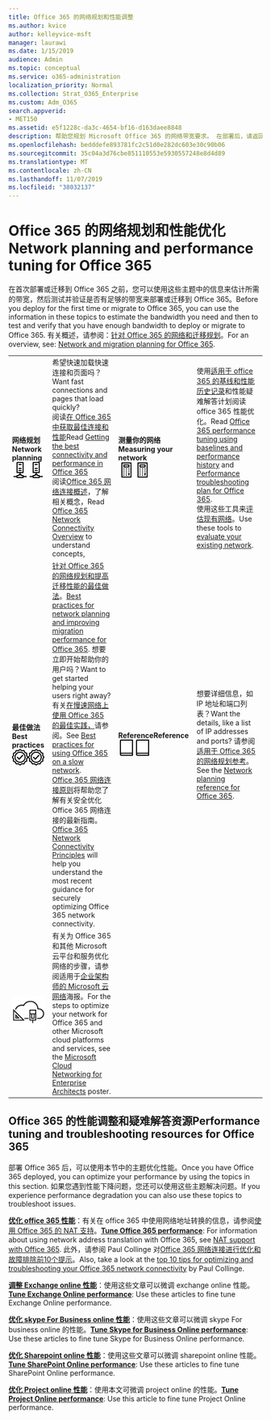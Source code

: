 ```yaml
---
title: Office 365 的网络规划和性能调整
ms.author: kvice
author: kelleyvice-msft
manager: laurawi
ms.date: 1/15/2019
audience: Admin
ms.topic: conceptual
ms.service: o365-administration
localization_priority: Normal
ms.collection: Strat_O365_Enterprise
ms.custom: Adm_O365
search.appverid:
- MET150
ms.assetid: e5f1228c-da3c-4654-bf16-d163daee8848
description: 帮助您规划 Microsoft Office 365 的网络带宽要求。 在部署后，请返回此处对 Office 365 性能进行微调和故障排除。
ms.openlocfilehash: bedddefe893781fc2c51d0e282dc603e30c90b06
ms.sourcegitcommit: 35c04a3d76cbe851110553e5930557248e8d4d89
ms.translationtype: MT
ms.contentlocale: zh-CN
ms.lasthandoff: 11/07/2019
ms.locfileid: "38032137"
---
```

# <a name="network-planning-and-performance-tuning-for-office-365"></a><span data-ttu-id="b1416-104">Office 365 的网络规划和性能优化</span><span class="sxs-lookup"><span data-stu-id="b1416-104">Network planning and performance tuning for Office 365</span></span>
<span data-ttu-id="b1416-105">在首次部署或迁移到 Office 365 之前，您可以使用这些主题中的信息来估计所需的带宽，然后测试并验证是否有足够的带宽来部署或迁移到 Office 365。</span><span class="sxs-lookup"><span data-stu-id="b1416-105">Before you deploy for the first time or migrate to Office 365, you can use the information in these topics to estimate the bandwidth you need and then to test and verify that you have enough bandwidth to deploy or migrate to Office 365.</span></span> <span data-ttu-id="b1416-106">有关概述，请参阅：[针对 Office 365 的网络和迁移规划](network-and-migration-planning.md)。</span><span class="sxs-lookup"><span data-stu-id="b1416-106">For an overview, see: [Network and migration planning for Office 365](network-and-migration-planning.md).</span></span>
  
|||||
|:-----|:-----|:-----|:-----|
|<span data-ttu-id="b1416-107">**网络规划**</span><span class="sxs-lookup"><span data-stu-id="b1416-107">**Network planning**</span></span> <br/> <span data-ttu-id="b1416-108">![网络](media/5e9dcd06-601b-4b28-88dc-f524e7548794.png)</span><span class="sxs-lookup"><span data-stu-id="b1416-108">![Network](media/5e9dcd06-601b-4b28-88dc-f524e7548794.png)</span></span>           <br/> |<span data-ttu-id="b1416-109">希望快速加载快速连接和页面吗？</span><span class="sxs-lookup"><span data-stu-id="b1416-109">Want fast connections and pages that load quickly?</span></span>  <br/> <span data-ttu-id="b1416-110">阅读[在 Office 365 中获取最佳连接和性能](https://aka.ms/o365perfprinciples)</span><span class="sxs-lookup"><span data-stu-id="b1416-110">Read [Getting the best connectivity and performance in Office 365](https://aka.ms/o365perfprinciples)</span></span> <br/> <span data-ttu-id="b1416-111">阅读[Office 365 网络连接概述](https://docs.microsoft.com/office365/enterprise/office-365-networking-overview)，了解相关概念，</span><span class="sxs-lookup"><span data-stu-id="b1416-111">Read [Office 365 Network Connectivity Overview](https://docs.microsoft.com/office365/enterprise/office-365-networking-overview) to understand concepts,</span></span>  <br/> |<span data-ttu-id="b1416-112">**测量你的网络**</span><span class="sxs-lookup"><span data-stu-id="b1416-112">**Measuring your network**</span></span> <br/> <span data-ttu-id="b1416-113">![计算器](media/d690a132-4884-40eb-a918-526bb3dff3cc.png)</span><span class="sxs-lookup"><span data-stu-id="b1416-113">![Calculator](media/d690a132-4884-40eb-a918-526bb3dff3cc.png)</span></span>           <br/> |<span data-ttu-id="b1416-114">使用[适用于 office 365 的](performance-troubleshooting-plan.md)[基线和性能历史记录](performance-tuning-using-baselines-and-history.md)和性能疑难解答计划阅读 office 365 性能优化。</span><span class="sxs-lookup"><span data-stu-id="b1416-114">Read [Office 365 performance tuning using baselines and performance history](performance-tuning-using-baselines-and-history.md) and [Performance troubleshooting plan for Office 365](performance-troubleshooting-plan.md).</span></span>  <br/> <span data-ttu-id="b1416-115">使用这些工具来[评估现有网络](network-and-migration-planning.md#calculators)。</span><span class="sxs-lookup"><span data-stu-id="b1416-115">Use these tools to [evaluate your existing network](network-and-migration-planning.md#calculators).</span></span>  <br/> |
|<span data-ttu-id="b1416-116">**最佳做法**</span><span class="sxs-lookup"><span data-stu-id="b1416-116">**Best practices**</span></span> <br/> <span data-ttu-id="b1416-117">![最佳做法](media/2a659a5c-1007-47d3-a6c6-a19e018ab29b.png)</span><span class="sxs-lookup"><span data-stu-id="b1416-117">![Best practices](media/2a659a5c-1007-47d3-a6c6-a19e018ab29b.png)</span></span>           <br/> |<span data-ttu-id="b1416-118">[针对 Office 365 的网络规划和提高迁移性能的最佳做法](network-and-migration-planning.md#BestPractices)。</span><span class="sxs-lookup"><span data-stu-id="b1416-118">[Best practices for network planning and improving migration performance for Office 365](network-and-migration-planning.md#BestPractices).</span></span> <span data-ttu-id="b1416-119">想要立即开始帮助你的用户吗？</span><span class="sxs-lookup"><span data-stu-id="b1416-119">Want to get started helping your users right away?</span></span> <span data-ttu-id="b1416-120">有关[在慢速网络上使用 Office 365 的最佳实践，](https://support.office.com/article/fd16c8d2-4799-4c39-8fd7-045f06640166)请参阅。</span><span class="sxs-lookup"><span data-stu-id="b1416-120">See [Best practices for using Office 365 on a slow network](https://support.office.com/article/fd16c8d2-4799-4c39-8fd7-045f06640166).</span></span>  <br/> <span data-ttu-id="b1416-121">[Office 365 网络连接原则](https://aka.ms/o365networkingprinciples)将帮助您了解有关安全优化 Office 365 网络连接的最新指南。</span><span class="sxs-lookup"><span data-stu-id="b1416-121">[Office 365 Network Connectivity Principles](https://aka.ms/o365networkingprinciples) will help you understand the most recent guidance for securely optimizing Office 365 network connectivity.</span></span>  <br/> |<span data-ttu-id="b1416-122">**Reference**</span><span class="sxs-lookup"><span data-stu-id="b1416-122">**Reference**</span></span> <br/> <span data-ttu-id="b1416-123">![书籍或日记](media/56dff3c1-f605-48d8-811f-7d13ce639ecd.png)</span><span class="sxs-lookup"><span data-stu-id="b1416-123">![Book or Journal](media/56dff3c1-f605-48d8-811f-7d13ce639ecd.png)</span></span>           <br/> |<span data-ttu-id="b1416-124">想要详细信息，如 IP 地址和端口列表？</span><span class="sxs-lookup"><span data-stu-id="b1416-124">Want the details, like a list of IP addresses and ports?</span></span> <span data-ttu-id="b1416-125">请参阅[适用于 Office 365 的网络规划参考](network-and-migration-planning.md#NetReference)。</span><span class="sxs-lookup"><span data-stu-id="b1416-125">See the [Network planning reference for Office 365](network-and-migration-planning.md#NetReference).</span></span>  <br/> |
|![请参阅适用于企业架构师的 Microsoft 云网络海报](media/3094be9f-2407-4fa5-896d-aa66ef7b9bb9.png)           <br/> |<span data-ttu-id="b1416-127">有关为 Office 365 和其他 Microsoft 云平台和服务优化网络的步骤，请参阅适用于[企业架构师的 Microsoft 云网络](https://aka.ms/cloudarchnetworking)海报。</span><span class="sxs-lookup"><span data-stu-id="b1416-127">For the steps to optimize your network for Office 365 and other Microsoft cloud platforms and services, see the [Microsoft Cloud Networking for Enterprise Architects](https://aka.ms/cloudarchnetworking) poster.</span></span>  <br/> |
   
## <a name="performance-tuning-and-troubleshooting-resources-for-office-365"></a><span data-ttu-id="b1416-128">Office 365 的性能调整和疑难解答资源</span><span class="sxs-lookup"><span data-stu-id="b1416-128">Performance tuning and troubleshooting resources for Office 365</span></span>
<span data-ttu-id="b1416-129"><a name="apptuning"> </a></span><span class="sxs-lookup"><span data-stu-id="b1416-129"></span></span>

<span data-ttu-id="b1416-130">部署 Office 365 后，可以使用本节中的主题优化性能。</span><span class="sxs-lookup"><span data-stu-id="b1416-130">Once you have Office 365 deployed, you can optimize your performance by using the topics in this section.</span></span> <span data-ttu-id="b1416-131">如果您遇到性能下降问题，您还可以使用这些主题解决问题。</span><span class="sxs-lookup"><span data-stu-id="b1416-131">If you experience performance degradation you can also use these topics to troubleshoot issues.</span></span>
  
 <span data-ttu-id="b1416-132">**[优化 office 365 性能](tune-office-365-performance.md)**：有关在 office 365 中使用网络地址转换的信息，请参阅[使用 Office 365 的 NAT 支持](nat-support-with-office-365.md)。</span><span class="sxs-lookup"><span data-stu-id="b1416-132">**[Tune Office 365 performance](tune-office-365-performance.md)**: For information about using network address translation with Office 365, see [NAT support with Office 365](nat-support-with-office-365.md).</span></span> <span data-ttu-id="b1416-133">此外，请参阅 Paul Collinge 对[Office 365 网络连接进行优化和故障排除前10个提示](https://blogs.technet.com/b/onthewire/archive/2014/06/18/top-10-tips-for-optimising-amp-troubleshooting-your-office-365-network-connectivity.aspx)。</span><span class="sxs-lookup"><span data-stu-id="b1416-133">Also, take a look at the [top 10 tips for optimizing and troubleshooting your Office 365 network connectivity](https://blogs.technet.com/b/onthewire/archive/2014/06/18/top-10-tips-for-optimising-amp-troubleshooting-your-office-365-network-connectivity.aspx) by Paul Collinge.</span></span> 
  
 <span data-ttu-id="b1416-134">**[调整 Exchange online 性能](tune-exchange-online-performance.md)**：使用这些文章可以微调 exchange online 性能。</span><span class="sxs-lookup"><span data-stu-id="b1416-134">**[Tune Exchange Online performance](tune-exchange-online-performance.md)**: Use these articles to fine tune Exchange Online performance.</span></span> 
  
 <span data-ttu-id="b1416-135">**[优化 skype For Business online 性能](tune-skype-for-business-online-performance.md)**：使用这些文章可以微调 skype For business online 的性能。</span><span class="sxs-lookup"><span data-stu-id="b1416-135">**[Tune Skype for Business Online performance](tune-skype-for-business-online-performance.md)**: Use these articles to fine tune Skype for Business Online performance.</span></span> 
  
 <span data-ttu-id="b1416-136">**[优化 Sharepoint online 性能](tune-sharepoint-online-performance.md)**：使用这些文章可以微调 sharepoint online 性能。</span><span class="sxs-lookup"><span data-stu-id="b1416-136">**[Tune SharePoint Online performance](tune-sharepoint-online-performance.md)**: Use these articles to fine tune SharePoint Online performance.</span></span> 
  
 <span data-ttu-id="b1416-137">**[优化 Project online 性能](https://support.office.com/article/12ba0ebd-c616-42e5-b9b6-cad570e8409c)**：使用本文可微调 project online 的性能。</span><span class="sxs-lookup"><span data-stu-id="b1416-137">**[Tune Project Online performance](https://support.office.com/article/12ba0ebd-c616-42e5-b9b6-cad570e8409c)**: Use this article to fine tune Project Online performance.</span></span> 
  

